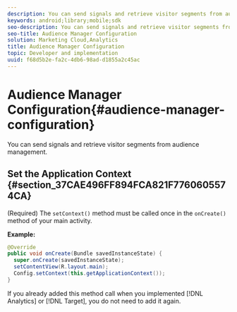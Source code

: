 ```yaml
---
description: You can send signals and retrieve visitor segments from audience management.
keywords: android;library;mobile;sdk
seo-description: You can send signals and retrieve visitor segments from audience management.
seo-title: Audience Manager Configuration
solution: Marketing Cloud,Analytics
title: Audience Manager Configuration
topic: Developer and implementation
uuid: f68d5b2e-fa2c-4db6-98ad-d1855a2c45ac
---
```


# Audience Manager Configuration{#audience-manager-configuration}

You can send signals and retrieve visitor segments from audience management.

## Set the Application Context {#section_37CAE496FF894FCA821F7760605574CA}

(Required) The `setContext()` method must be called once in the `onCreate()` method of your main activity.

**Example:**

```java
@Override 
public void onCreate(Bundle savedInstanceState) { 
  super.onCreate(savedInstanceState); 
  setContentView(R.layout.main); 
  Config.setContext(this.getApplicationContext()); 
}
```

If you already added this method call when you implemented [!DNL Analytics] or [!DNL Target], you do not need to add it again. 
